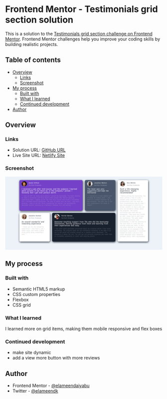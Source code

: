 # Frontend Mentor - Testimonials grid section solution

This is a solution to the [Testimonials grid section challenge on Frontend Mentor](https://www.frontendmentor.io/challenges/testimonials-grid-section-Nnw6J7Un7). Frontend Mentor challenges help you improve your coding skills by building realistic projects.

## Table of contents

- [Overview](#overview)
  - [Links](#links)
  - [Screenshot](#screenshot)
- [My process](#my-process)
  - [Built with](#built-with)
  - [What I learned](#what-i-learned)
  - [Continued development](#continued-development)
- [Author](#author)

## Overview

### Links

- Solution URL: [GitHub URL]()
- Live Site URL: [Netlify Site]()

### Screenshot

![Screenshot of Finished Product](./assets/Finished%20Screenshot.png)

## My process

### Built with

- Semantic HTML5 markup
- CSS custom properties
- Flexbox
- CSS grid

### What I learned

I learned more on grid items, making them mobile responsive and flex boxes

### Continued development

- make site dynamic
- add a view more button with more reviews

## Author

- Frontend Mentor -
  [@elameendaiyabu](https://www.frontendmentor.io/profile/elameendaiyabu)
- Twitter - [@elameendk](https://www.twitter.com/elameendk)

